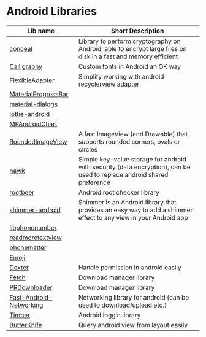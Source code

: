 # Android Libraries

|Lib name|Short Description|
|-|-|
| [conceal](https://github.com/facebook/conceal) | Library to perform cryptography on Android, able to encrypt large files on disk in a fast and memory efficient |
| [Calligraphy](https://github.com/chrisjenx/Calligraphy) | Custom fonts in Android an OK way |
| [FlexibleAdapter](https://github.com/davideas/FlexibleAdapter) | Simplify working with android recyclerview adapter |
| [MaterialProgressBar](https://github.com/DreaminginCodeZH/MaterialProgressBar) | |
| [material-dialogs](https://github.com/afollestad/material-dialogs) | |
| [lottie-android](https://github.com/airbnb/lottie-android) | |
| [MPAndroidChart](https://github.com/PhilJay/MPAndroidChart) | |
| [RoundedImageView](https://github.com/vinc3m1/RoundedImageView) | A fast ImageView (and Drawable) that supports rounded corners, ovals or circles |
| [hawk](https://github.com/orhanobut/hawk) | Simple key-value storage for android with security (data encryption), can be used to replace android shared preference |
| [rootbeer](https://github.com/scottyab/rootbeer) | Android root checker library |
| [shimmer-android](https://github.com/facebook/shimmer-android) | Shimmer is an Android library that provides an easy way to add a shimmer effect to any view in your Android app |
| [libphonenumber](https://github.com/googlei18n/libphonenumber) | |
| [readmoretextview](https://github.com/bravoborja/ReadMoreTextView) | |
| [phonematter](https://github.com/terrakok/Phonematter) |  |
| [Emoji](https://github.com/vanniktech/Emoji) |  |
| [Dexter](https://github.com/Karumi/Dexter) | Handle permission in android easily |
| [Fetch](https://github.com/tonyofrancis/fetch) | Download manager library |
| [PRDownloader](https://github.com/MindorksOpenSource/PRDownloader) | Download manager library |
| [Fast-Android-Networking](https://github.com/amitshekhariitbhu/Fast-Android-Networking) | Networking library for android (can be used to download/upload etc.) |
| [Timber](https://github.com/JakeWharton/timber) | Android loggin library |
| [ButterKnife](https://github.com/JakeWharton/butterknife) | Query android view from layout easily |
